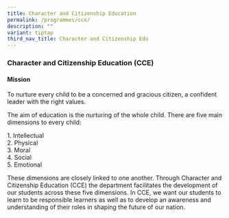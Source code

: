 ```yaml
---
title: Character and Citizenship Education
permalink: /programmes/cce/
description: ""
variant: tiptap
third_nav_title: Character and Citizenship Edu
---
```

<h3><strong>Character and Citizenship Education (CCE)</strong></h3>
<h4><strong>Mission</strong></h4>
<p>To nurture every child to be a concerned and gracious citizen, a confident
leader with the right values.</p>
<p>The aim of education is the nurturing of the whole child. There are five
main dimensions to every child:</p>
<p>1. Intellectual
<br>2. Physical
<br>3. Moral
<br>4. Social
<br>5. Emotional</p>
<p>These dimensions are closely linked to one another. Through Character
and Citizenship Education (CCE) the department facilitates the development
of our students across these five dimensions. In CCE, we want our students
to learn to be responsible learners as well as to develop an awareness
and understanding of their roles in shaping the future of our nation.</p>